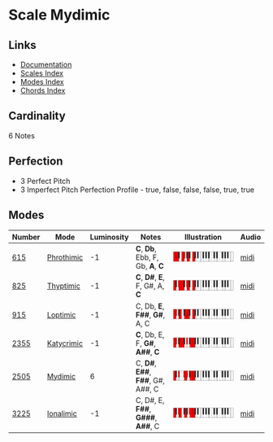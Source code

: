 # Scale Mydimic

## Links

- [Documentation](README.md)
- [Scales Index](Scales.md)
- [Modes Index](Modes.md)
- [Chords Index](Chords.md)

## Cardinality

6 Notes

## Perfection

- 3 Perfect Pitch
- 3 Imperfect Pitch
Perfection Profile - true, false, false, false, true, true

## Modes

| Number | Mode | Luminosity | Notes | Illustration | Audio |
|--------|------|------------|-------|--------------|-------|
| [615](https://ianring.com/musictheory/scales/615) | [Phrothimic](ModePhrothimic.md) | -1 | **C**, **Db**, Ebb, F, Gb, **A**, **C** | ![CNaturalPhrothimic](ModeCNaturalPhrothimic.png) | [midi](https://github.com/edipermadi/music/blob/main/docs/ModeCNaturalPhrothimic.mid?raw=true) | 
| [825](https://ianring.com/musictheory/scales/825) | [Thyptimic](ModeThyptimic.md) | -1 | **C**, **D#**, **E**, F, G#, A, **C** | ![CNaturalThyptimic](ModeCNaturalThyptimic.png) | [midi](https://github.com/edipermadi/music/blob/main/docs/ModeCNaturalThyptimic.mid?raw=true) | 
| [915](https://ianring.com/musictheory/scales/915) | [Loptimic](ModeLoptimic.md) | -1 | C, Db, **E**, **F##**, **G#**, A, C | ![CNaturalLoptimic](ModeCNaturalLoptimic.png) | [midi](https://github.com/edipermadi/music/blob/main/docs/ModeCNaturalLoptimic.mid?raw=true) | 
| [2355](https://ianring.com/musictheory/scales/2355) | [Katycrimic](ModeKatycrimic.md) | -1 | **C**, Db, E, F, **G#**, **A##**, **C** | ![CNaturalKatycrimic](ModeCNaturalKatycrimic.png) | [midi](https://github.com/edipermadi/music/blob/main/docs/ModeCNaturalKatycrimic.mid?raw=true) | 
| [2505](https://ianring.com/musictheory/scales/2505) | [Mydimic](ModeMydimic.md) | 6 | C, **D#**, **E##**, **F##**, G#, A##, C | ![CNaturalMydimic](ModeCNaturalMydimic.png) | [midi](https://github.com/edipermadi/music/blob/main/docs/ModeCNaturalMydimic.mid?raw=true) | 
| [3225](https://ianring.com/musictheory/scales/3225) | [Ionalimic](ModeIonalimic.md) | -1 | C, D#, E, **F##**, **G###**, **A##**, C | ![CNaturalIonalimic](ModeCNaturalIonalimic.png) | [midi](https://github.com/edipermadi/music/blob/main/docs/ModeCNaturalIonalimic.mid?raw=true) | 

